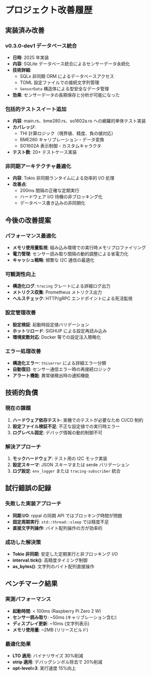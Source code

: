 # プロジェクト改善履歴

## 実装済み改善

### v0.3.0-dev1 データベース統合

- **日時**: 2025 年実装
- **内容**: SQLite データベース統合によるセンサーデータ永続化
- **技術詳細**:
  - SQLx 非同期 ORM によるデータベースアクセス
  - TOML 設定ファイルでの接続文字列管理
  - `SensorData` 構造体による型安全なデータ管理
- **効果**: センサーデータの長期保存と分析が可能になった

### 包括的テストスイート追加

- **内容**: main.rs、bme280.rs、so1602a.rs への網羅的単体テスト実装
- **カバレッジ**:
  - THI 計算ロジック（境界値、精度、負の値対応）
  - BME280 キャリブレーション・データ変換
  - SO1602A 表示制御・カスタムキャラクタ
- **テスト数**: 20+ テストケース実装

### 非同期アーキテクチャ最適化

- **内容**: Tokio 非同期ランタイムによる効率的 I/O 処理
- **改善点**:
  - 200ms 間隔の正確な定期実行
  - ハードウェア I/O 待機の非ブロッキング化
  - データベース書き込みの非同期化

## 今後の改善提案

### パフォーマンス最適化

- **メモリ使用量監視**: 組み込み環境での実行時メモリプロファイリング
- **電力管理**: センサー読み取り間隔の動的調整による省電力化
- **キャッシュ戦略**: 頻繁な I2C 通信の最適化

### 可観測性向上

- **構造化ログ**: `tracing` クレートによる詳細ログ出力
- **メトリクス収集**: Prometheus メトリクス出力
- **ヘルスチェック**: HTTP/gRPC エンドポイントによる死活監視

### 設定管理改善

- **設定検証**: 起動時設定値バリデーション
- **ホットリロード**: SIGHUP による設定再読み込み
- **環境変数対応**: Docker 等での設定注入簡略化

### エラー処理改善

- **構造化エラー**: `thiserror` による詳細エラー分類
- **自動復旧**: センサー通信エラー時の再接続ロジック
- **アラート機能**: 異常値検出時の通知機能

## 技術的負債

### 現在の課題

1. **ハードウェア依存テスト**: 実機でのテストが必要なため CI/CD 制約
2. **設定ファイル検証不足**: 不正な設定値での実行時エラー
3. **ログレベル固定**: デバッグ情報の動的制御不可

### 解決アプローチ

1. **モックハードウェア**: テスト用の I2C モック実装
2. **設定スキーマ**: JSON スキーマまたは serde バリデーション
3. **ログ設定**: `env_logger` または `tracing-subscriber` 統合

## 試行錯誤の記録

### 失敗した実装アプローチ

- **同期 I/O**: rppal の同期 API ではブロッキング時間が問題
- **固定周期実行**: `std::thread::sleep` では精度不足
- **直接文字列操作**: バイト配列操作の方が効率的

### 成功した解決策

- **Tokio 非同期**: 安定した定期実行と非ブロッキング I/O
- **interval.tick()**: 高精度タイミング制御
- **as_bytes()**: 文字列のバイト配列直接操作

## ベンチマーク結果

### 実測パフォーマンス

- **起動時間**: < 100ms (Raspberry Pi Zero 2 W)
- **センサー読み取り**: ~50ms (キャリブレーション含む)
- **ディスプレイ更新**: ~10ms (文字列表示)
- **メモリ使用量**: ~2MB (リリースビルド)

### 最適化効果

- **LTO 適用**: バイナリサイズ 30%削減
- **strip 適用**: デバッグシンボル除去で 20%削減
- **opt-level=3**: 実行速度 15%向上
